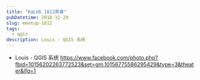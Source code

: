 ```yaml
---
title: "KaLUG 1812聚會"
pubDatetime: 2018-12-29
slug: meetup-1812
tags:
  - qgis
description: Louis - QGIS 系统
---
```


- Louis - QGIS 系统 https://www.facebook.com/photo.php?fbid=10156202263772523&set=gm.10156775586295429&type=3&theater&ifg=1

